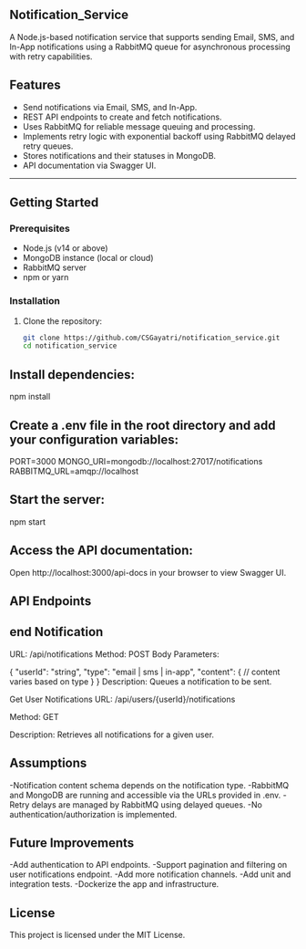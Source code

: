 ## Notification_Service
A Node.js-based notification service that supports sending Email, SMS, and In-App notifications using a RabbitMQ queue for asynchronous processing with retry capabilities.

## Features

- Send notifications via Email, SMS, and In-App.
- REST API endpoints to create and fetch notifications.
- Uses RabbitMQ for reliable message queuing and processing.
- Implements retry logic with exponential backoff using RabbitMQ delayed retry queues.
- Stores notifications and their statuses in MongoDB.
- API documentation via Swagger UI.

---

## Getting Started

### Prerequisites

- Node.js (v14 or above)
- MongoDB instance (local or cloud)
- RabbitMQ server
- npm or yarn

### Installation

1. Clone the repository:

   ```bash
   git clone https://github.com/CSGayatri/notification_service.git
   cd notification_service
## Install dependencies:
npm install
## Create a .env file in the root directory and add your configuration variables:
PORT=3000
MONGO_URI=mongodb://localhost:27017/notifications
RABBITMQ_URL=amqp://localhost

## Start the server:
npm start

## Access the API documentation:
Open http://localhost:3000/api-docs in your browser to view Swagger UI.

## API Endpoints
## end Notification
URL: /api/notifications
Method: POST
Body Parameters:

{
  "userId": "string",
  "type": "email | sms | in-app",
  "content": {
    // content varies based on type
  }
}
Description: Queues a notification to be sent.

Get User Notifications
URL: /api/users/{userId}/notifications

Method: GET

Description: Retrieves all notifications for a given user.

## Assumptions
-Notification content schema depends on the notification type.
-RabbitMQ and MongoDB are running and accessible via the URLs provided in .env.
-Retry delays are managed by RabbitMQ using delayed queues.
-No authentication/authorization is implemented.

## Future Improvements
-Add authentication to API endpoints.
-Support pagination and filtering on user notifications endpoint.
-Add more notification channels.
-Add unit and integration tests.
-Dockerize the app and infrastructure.

## License
This project is licensed under the MIT License.

